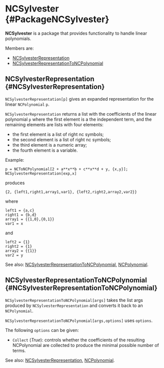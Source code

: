 # NCSylvester {#PackageNCSylvester}

**NCSylvester** is a package that provides functionality to handle linear polynomials.

Members are:

* [NCSylvesterRepresentation](#NCSylvesterRepresentation)
* [NCSylvesterRepresentationToNCPolynomial](#NCSylvesterRepresentationToNCPolynomial)

## NCSylvesterRepresentation {#NCSylvesterRepresentation}

`NCSylvesterRepresentation[p]` gives an expanded representation for the linear `NCPolynomial` `p`.

`NCSylvesterRepresentation` returns a list with the coefficients of the linear polynomial `p` where the first element is a the independent term, and the remaining elements are lists with four elements:

* the first element is a list of right nc symbols;
* the second element is a list of right nc symbols;
* the third element is a numeric array;
* the fourth element is a variable.

Example:

    p = NCToNCPolynomial[2 + a**x**b + c**x**d + y, {x,y}];
    NCSylvesterRepresentation[exp,x]

produces

    {2, {left1,right1,array1,var1}, {left2,right2,array2,var2}}

where

    left1 = {a,c}
    right1 = {b,d}
    array1 = {{1,0},{0,1}}
    var1 = x
and

    left2 = {1}
    right2 = {1}
    array2 = {{1}}
    var2 = y

See also:
[NCSylvesterRepresentationToNCPolynomial](#NCSylvesterRepresentationToNCPolynomial), [NCPolynomial](#NCPolynomial).

## NCSylvesterRepresentationToNCPolynomial {#NCSylvesterRepresentationToNCPolynomial}

`NCSylvesterRepresentationToNCPolynomial[args]` takes the list args produced by `NCSylvesterRepresentation` and converts it back to an `NCPolynomial`.

`NCSylvesterRepresentationToNCPolynomial[args,options]` uses `options`.

The following `options` can be given:
* `Collect` (*True*): controls whether the coefficients of the resulting NCPolynomial are collected to produce the minimal possible number of terms.

See also:
[NCSylvesterRepresentation](#NCSylvesterRepresentation), [NCPolynomial](#NCPolynomial).
